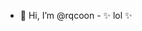 - 👋 Hi, I’m @rqcoon -
✨ lol ✨

<!---
rqcoon/rqcoon is a ✨ special ✨ repository because its `README.md` (this file) appears on your GitHub profile.
You can click the Preview link to take a look at your changes.
--->
